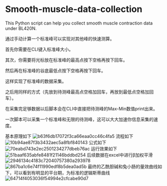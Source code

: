 # Smooth-muscle-data-collection
This Python script can help you collect smooth muscle contraction data under BL420N.

通过手动计算一个标准峰可以实现对其他峰的快速测算。

首先你需要在CLI键入标准峰大小。

其次，你需要将光标放在标准峰的最高点按下空格再按下回车。

然后再在标准峰的谷底最低点按下空格再按下回车。

这样实现了标准峰的数据采集。

之后用同样的方式（先放到待测峰最高点空格加回车，再放到最低点空格加回车）。

在采集完足够数据以后脚本会在CLI中直接把待测峰的Max-Min数值print出来。

一次脚本可以采集一个标准峰和无限的待测峰，这可以大大加速你信息采集的速度。

基本原理如下
![b63f6db17072f3ca66eaa0cc46c4fa5](https://github.com/pheonixchen/Smooth-muscle-data-collection/assets/115352360/b4d1f90b-1542-4d32-8d08-5476e18f6d21)
流程如下
![10b94ae87f3b3432aec5a8fbf840143](https://github.com/pheonixchen/Smooth-muscle-data-collection/assets/115352360/ca32b1e8-69f2-4d82-bde2-495253d3bf17)
公式如下
![70eabd743e2ec2501234277dbeb76ac](https://github.com/pheonixchen/Smooth-muscle-data-collection/assets/115352360/26c49c2e-654b-4af1-bdf7-6c2ae27df8fc)
运行效果如下
![51baaf635abfe8481f21146bddbd254](https://github.com/pheonixchen/Smooth-muscle-data-collection/assets/115352360/4f3e907c-2d93-48bd-a577-e95d328c4766)
后续数据在excel中进行β加权平滑
![2946134c4183c72040757380a293978](https://github.com/pheonixchen/Smooth-muscle-data-collection/assets/115352360/ea416c16-fd4d-4966-a118-030b3e2e6561)
![867ba1c6e74f11990edf8b5dea0ad5b](https://github.com/pheonixchen/Smooth-muscle-data-collection/assets/115352360/292869c4-2c30-4c93-86af-69b33c115236)
最终的乙酰胆碱和兔小肠的量效曲线如下，可以看到有明显的平台期，为标准的逻辑斯蒂曲线
![64714f4053036f54994e2cfcabe90d7](https://github.com/pheonixchen/Smooth-muscle-data-collection/assets/115352360/fc2f744e-ea45-45c8-b559-fe7376f7d676)
